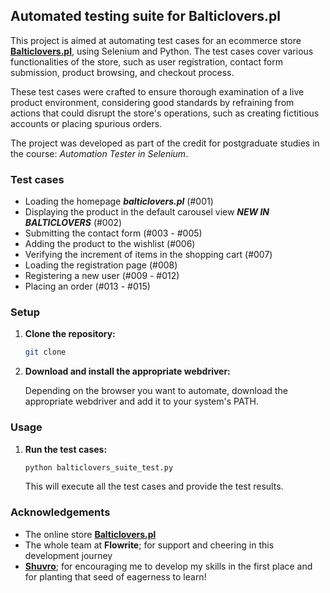 ## Automated testing suite for Balticlovers.pl 

This project is aimed at automating test cases for an ecommerce store **[Balticlovers.pl](balticlovers.pl)**, using Selenium and Python. The test cases cover various functionalities of the store, such as user registration, contact form submission, product browsing, and checkout process.

These test cases were crafted to ensure thorough examination of a live product environment, considering good standards by refraining from actions that could disrupt the store's operations, such as creating fictitious accounts or placing spurious orders.

The project was developed as part of the credit for postgraduate studies in the course: _Automation Tester in Selenium_. 

### Test cases

* Loading the homepage **_balticlovers.pl_** (#001)
* Displaying the product in the default carousel view **_NEW IN BALTICLOVERS_** (#002)
* Submitting the contact form (#003 - #005)
* Adding the product to the wishlist (#006)
* Verifying the increment of items in the shopping cart (#007)
* Loading the registration page (#008)
* Registering a new user (#009 - #012)
* Placing an order (#013 - #015)

### Setup

1. **Clone the repository:**

    ```bash
    git clone 
    ```

2. **Download and install the appropriate webdriver:**

    Depending on the browser you want to automate, download the appropriate webdriver and add it to your system's PATH.

### Usage

1. **Run the test cases:**

    ```bash
    python balticlovers_suite_test.py
    ```

   This will execute all the test cases and provide the test results.

### Acknowledgements

- The online store **[Balticlovers.pl](balticlovers.pl)**
- The whole team at **Flowrite**; for support and cheering in this development journey
- **[Shuvro](https://github.com/shuvro)**; for encouraging me to develop my skills in the first place and for planting that seed of eagerness to learn! 
